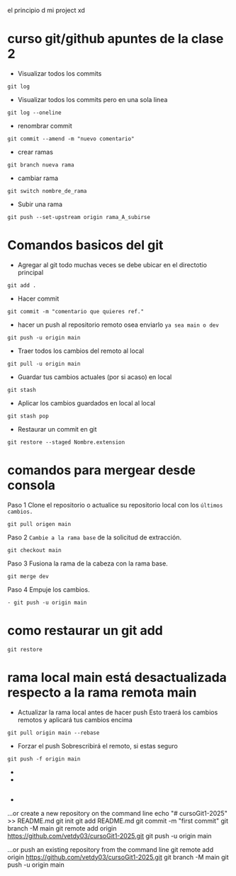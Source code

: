 el principio d mi project xd
# curso git/github apuntes de la clase 2

- Visualizar todos los commits
```makdown
git log
```
- Visualizar todos los commits pero en una sola linea
```makdown
git log --oneline
```
- renombrar commit
```makdown
git commit --amend -m "nuevo comentario"
```
- crear ramas
```makdown
git branch nueva rama
```
- cambiar rama
```makdown
git switch nombre_de_rama
```
- Subir una rama
```makdown
git push --set-upstream origin rama_A_subirse
```
# Comandos basicos del git
- Agregar al git todo muchas veces se debe ubicar en el directotio principal
```makdown
git add .
```
- Hacer commit 
```makdown
git commit -m "comentario que quieres ref."
```
- hacer un push al repositorio remoto osea enviarlo `ya sea main o dev`
```makdown
git push -u origin main
```
- Traer todos los cambios del remoto al local
```makdown
git pull -u origin main
```
- Guardar tus cambios actuales (por si acaso) en local
```makdown
git stash
```
- Aplicar los cambios guardados en local al local
```makdown
git stash pop
```
- Restaurar un commit en git
```makdown
git restore --staged Nombre.extension
```
# comandos para mergear desde consola
Paso 1 Clone el repositorio o actualice su repositorio local con los `últimos cambios.`

```makdown
git pull origen main
```
Paso 2 `Cambie a la rama base` de la solicitud de extracción.
```makdown
git checkout main
```
Paso 3 Fusiona la rama de la cabeza con la rama base.
```makdown
git merge dev
```
Paso 4 Empuje los cambios.
```makdown
- git push -u origin main
```
# como restaurar un git add
```makdown
git restore
```
# rama local main está desactualizada respecto a la rama remota main
- Actualizar la rama local antes de hacer push Esto traerá los cambios remotos y aplicará tus cambios encima
```makdown
git pull origin main --rebase
```
-  Forzar el push Sobrescribirá el remoto, si estas seguro
```makdown
git push -f origin main
```
- 
- 
```makdown

```
- 
…or create a new repository on the command line
echo "# cursoGit1-2025" >> README.md
git init
git add README.md
git commit -m "first commit"
git branch -M main
git remote add origin https://github.com/vetdy03/cursoGit1-2025.git
git push -u origin main

…or push an existing repository from the command line
git remote add origin https://github.com/vetdy03/cursoGit1-2025.git
git branch -M main
git push -u origin main